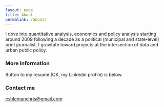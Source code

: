 ```yaml
---
layout: page
title: About
permalink: /about/
---
```


I dove into quantitative analysis, economics and policy analysis starting around 2009 following a decade as a political (municipal and state-level) print journalist. I gravitate toward projects at the intersection of data and urban public policy. 

### More Information

Button to my resume (OK, my Linkedin profile) is below. 

### Contact me

[eshlemanchris@gmail.com](mailto:eshlemanchris@gmail.com)

